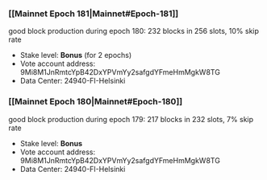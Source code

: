 ### [[Mainnet Epoch 181|Mainnet#Epoch-181]]
good block production during epoch 180: 232 blocks in 256 slots, 10% skip rate
* Stake level: **Bonus** (for 2 epochs)
* Vote account address: 9Mi8M1JnRmtcYpB42DxYPVmYy2safgdYFmeHmMgkW8TG
* Data Center: 24940-FI-Helsinki
### [[Mainnet Epoch 180|Mainnet#Epoch-180]]
good block production during epoch 179: 217 blocks in 232 slots, 7% skip rate
* Stake level: **Bonus**
* Vote account address: 9Mi8M1JnRmtcYpB42DxYPVmYy2safgdYFmeHmMgkW8TG
* Data Center: 24940-FI-Helsinki